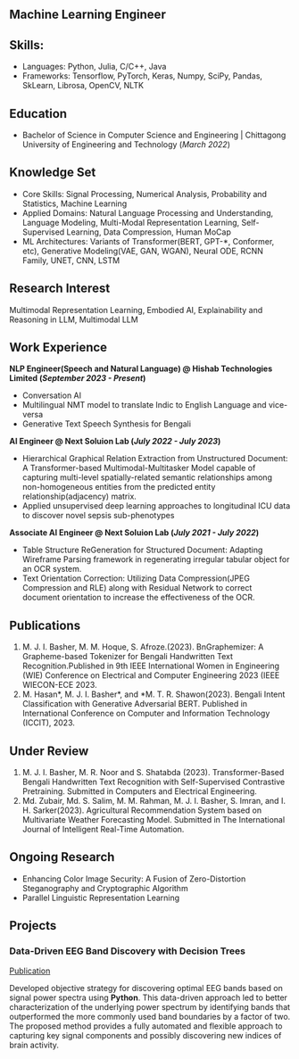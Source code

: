 ## Machine Learning Engineer

## Skills: 
- Languages: Python, Julia, C/C++, Java
- Frameworks: Tensorflow, PyTorch, Keras, Numpy, SciPy, Pandas, SkLearn, Librosa, OpenCV, NLTK

## Education	        		
- Bachelor of Science in Computer Science and Engineering | Chittagong University of Engineering and Technology (_March 2022_)

## Knowledge Set
- Core Skills: Signal Processing, Numerical Analysis, Probability and Statistics, Machine Learning
- Applied Domains: Natural Language Processing and Understanding, Language Modeling, Multi-Modal Representation Learning, Self-Supervised Learning, Data Compression, Human MoCap
- ML Architectures: Variants of Transformer(BERT, GPT-*, Conformer, etc), Generative Modeling(VAE,
GAN, WGAN), Neural ODE, RCNN Family, UNET, CNN, LSTM

## Research Interest
Multimodal Representation Learning, Embodied AI, Explainability and Reasoning in LLM, Multimodal LLM

## Work Experience
**NLP Engineer(Speech and Natural Language) @ Hishab Technologies Limited (_September 2023 - Present_)**
- Conversation AI
- Multilingual NMT model to translate Indic to English Language and vice-versa
- Generative Text Speech Synthesis for Bengali

**AI Engineer @ Next Soluion Lab (_July 2022 - July 2023_)**
- Hierarchical Graphical Relation Extraction from Unstructured Document: A Transformer-based Multimodal-Multitasker Model capable of capturing multi-level spatially-related semantic relationships among non-homogeneous entities from the predicted entity relationship(adjacency) matrix.
- Applied unsupervised deep learning approaches to longitudinal ICU data to discover novel sepsis sub-phenotypes

**Associate AI Engineer @ Next Soluion Lab (_July 2021 - July 2022_)**
- Table Structure ReGeneration for Structured Document: Adapting Wireframe Parsing framework in regenerating irregular tabular object for an OCR system.
- Text Orientation Correction: Utilizing Data Compression(JPEG Compression and RLE) along with Residual Network to correct document orientation to increase the effectiveness of the OCR.

## Publications
1. M. J. I. Basher, M. M. Hoque, S. Afroze.(2023). BnGraphemizer: A Grapheme-based Tokenizer for Bengali Handwritten Text Recognition.Published in 9th IEEE International Women in Engineering (WIE) Conference on Electrical and Computer Engineering 2023 (IEEE WIECON-ECE 2023.
2.  M. Hasan*, M. J. I. Basher*, and *M. T. R. Shawon(2023). Bengali Intent Classification with Generative Adversarial BERT. Published in International Conference on Computer and Information Technology (ICCIT), 2023.

## Under Review
   
1. M. J. I. Basher, M. R. Noor and S. Shatabda (2023). Transformer-Based Bengali Handwritten Text Recognition with Self-Supervised Contrastive Pretraining. Submitted in Computers and Electrical Engineering.
2. Md. Zubair, Md. S. Salim, M. M. Rahman, M. J. I. Basher, S. Imran, and I. H. Sarker(2023). Agricultural Recommendation System based on Multivariate Weather Forecasting Model. Submitted in The International Journal of Intelligent Real-Time Automation.


## Ongoing Research
- Enhancing Color Image Security: A Fusion of Zero-Distortion Steganography and
Cryptographic Algorithm
- Parallel Linguistic Representation Learning

   
## Projects
### Data-Driven EEG Band Discovery with Decision Trees
[Publication](https://www.mdpi.com/1424-8220/22/8/3048)

Developed objective strategy for discovering optimal EEG bands based on signal power spectra using **Python**. This data-driven approach led to better characterization of the underlying power spectrum by identifying bands that outperformed the more commonly used band boundaries by a factor of two. The proposed method provides a fully automated and flexible approach to capturing key signal components and possibly discovering new indices of brain activity.
